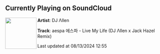 ## Currently Playing on SoundCloud

[<img align="left" width="100" src="https://i1.sndcdn.com/artworks-606vJAYewIh5IRWO-XzrDrw-t500x500.jpg">](https://soundcloud.com/1ffp23sgbjd4/aespa-live-my-life-dj-llen-x-jack-hazel-remix-3)

**Artist**: DJ Λllen 

**Track**: aespa 에스파 - Live My Life (DJ Λllen x Jack Hazel Remix)

Last updated at 08/13/2024 12:55
